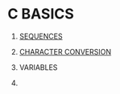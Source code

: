 # C BASICS

1. [SEQUENCES](https://github.com/OkolieOKS234/C_BASICS/tree/main/Sequences)

2. [CHARACTER CONVERSION](https://github.com/OkolieOKS234/C_BASICS)

3. VARIABLES

4. 


